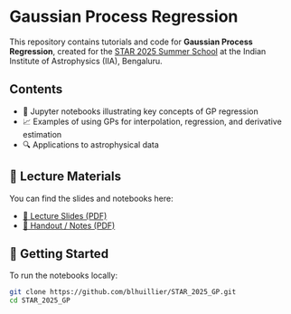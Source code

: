# Gaussian Process Regression

This repository contains tutorials and code for **Gaussian Process Regression**, created for the [STAR 2025 Summer School](https://www.example.com) at the Indian Institute of Astrophysics (IIA), Bengaluru.

## Contents

- 📝 Jupyter notebooks illustrating key concepts of GP regression
- 📈 Examples of using GPs for interpolation, regression, and derivative estimation
- 🔍 Applications to astrophysical data

## 📂 Lecture Materials

You can find the slides and notebooks here:

- [📑 Lecture Slides (PDF)](slides/gp-slides.pdf)
- [📓 Handout / Notes (PDF)](Notebook/GP_solution.ipynb)

## 🚀 Getting Started

To run the notebooks locally:

```bash
git clone https://github.com/blhuillier/STAR_2025_GP.git
cd STAR_2025_GP
